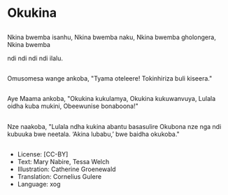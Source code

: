 # Okukina

##
Nkina bwemba
isanhu,
Nkina bwemba
naku,
Nkina bwemba
gholongera,
Nkina bwemba

ndi
ndi
ndi
ndi ilalu.

##
Omusomesa wange
ankoba,
"Tyama oteleere!
Tokinhiriza buli kiseera."

##
Aye Maama ankoba,
"Okukina kukulamya,
Okukina kukuwanvuya,
Lulala oidha kuba
mukini,
Obeewunise
bonaboona!"

##
Nze naakoba,
"Lulala ndha kukina
abantu basasulire
Okubona nze nga ndi
kubuuka bwe neetala.
‘Akina lubabu,’ bwe
baidha okukoba."

##

##
* License: [CC-BY]
* Text: Mary Nabire, Tessa Welch
* Illustration: Catherine Groenewald
* Translation: Cornelius Gulere
* Language: xog
